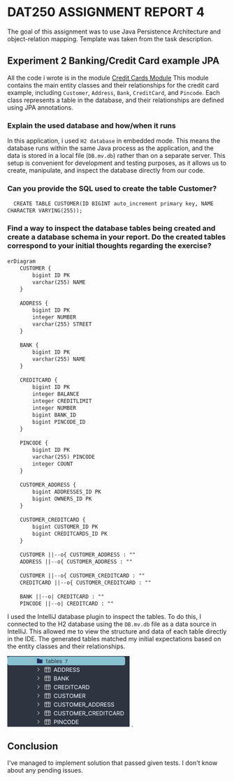 # DAT250 ASSIGNMENT REPORT 4
The goal of this assignment was to use Java Persistence Architecture and object-relation mapping. Template was taken from the
task description. 

## Experiment 2 Banking/Credit Card example JPA
All the code i wrote is in the module [Credit Cards Module](./src/main/java/no/hvl/dat250/jpa/tutorial/creditcards/)
This module contains the main entity classes and their relationships for the credit card example, including `Customer`, `Address`, `Bank`, `CreditCard`, and `Pincode`. Each class represents a table in the database, and their relationships are defined using JPA annotations.

### Explain the used database and how/when it runs

  In this application, i used `H2 database` in embedded mode. This means the database runs within the same Java process as the application, and the data is stored in a local file (`DB.mv.db`) rather than on a separate server. This setup is convenient for development and testing purposes, as it allows us to create, manipulate, and inspect the database directly from our code.

    
### Can you provide the SQL used to create the table Customer?
  
```
  CREATE TABLE CUSTOMER(ID BIGINT auto_increment primary key, NAME CHARACTER VARYING(255));
```
  

### Find a way to inspect the database tables being created and create a database schema in your report. Do the created tables correspond to your initial thoughts regarding the exercise?
```mermaid
erDiagram
    CUSTOMER {
        bigint ID PK
        varchar(255) NAME
    }

    ADDRESS {
        bigint ID PK
        integer NUMBER
        varchar(255) STREET
    }

    BANK {
        bigint ID PK
        varchar(255) NAME
    }

    CREDITCARD {
        bigint ID PK
        integer BALANCE
        integer CREDITLIMIT
        integer NUMBER
        bigint BANK_ID
        bigint PINCODE_ID
    }

    PINCODE {
        bigint ID PK
        varchar(255) PINCODE
        integer COUNT
    }

    CUSTOMER_ADDRESS {
        bigint ADDRESSES_ID PK
        bigint OWNERS_ID PK
    }

    CUSTOMER_CREDITCARD {
        bigint CUSTOMER_ID PK
        bigint CREDITCARDS_ID PK
    }

    CUSTOMER ||--o{ CUSTOMER_ADDRESS : ""
    ADDRESS ||--o{ CUSTOMER_ADDRESS : ""

    CUSTOMER ||--o{ CUSTOMER_CREDITCARD : ""
    CREDITCARD ||--o{ CUSTOMER_CREDITCARD : ""

    BANK ||--o| CREDITCARD : ""
    PINCODE ||--o| CREDITCARD : ""

```
I used the IntelliJ database plugin to inspect the tables. To do this, I connected to the H2 database using the `DB.mv.db` file as a data source in IntelliJ. This allowed me to view the structure and data of each table directly in the IDE. The generated tables matched my initial expectations based on the entity classes and their relationships.

![img.png](img.png)
.

## Conclusion
I've managed to implement solution that passed given tests. I don't know about any pending issues.
